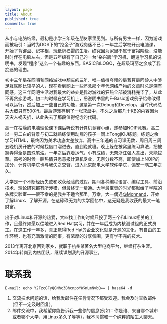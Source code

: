 ```yaml
---
layout: page
title: About
published: true
comments: true
---
```


从小与电脑结缘，最初是小学三年级在朋友家里见到。与所有男生一样，因为游戏而被吸引：当时为DOS下的“挖金子”游戏痴迷不已；一年之后学校开设电脑课，开始了背键盘、记字根、玩纸牌扫雷的生活。终究因为家里不属于富裕阶级，没能时时伴在电脑左右，但是五年级有了自己的一台“裕兴牌”学习机，翻遍学习机的说明书，发现“程序”这么一个有趣的东西。BASIC和LOGO，在超级玛丽之余成了我痴迷的理由。

初中三年是在网吧和网络游戏中颓废的三年，唯一值得夸耀的是我算是同龄人中涉足互联网比较早的人，现在看到网上一些怀念那个年代网络产物的文章时总是深有同感。这三年网吧生活对我最大的益处是我对游戏的狂热全部被消耗完毕了，从此不再贪恋游戏。初二的时候在学习机上，把说明书里的F-Basic游戏例子给修改得可以运行，然后加上一些自己的功能，这是第一次Debug和Develop。当时代码总共大概只有500行。最后游戏存到了一张软盘中，不久之后那几十KB的内容因为天灾人祸夭折，从此失去了那段值得纪念的代码。

高一在枯燥的电脑理论课下课后听说有计算机竞赛小组，遂参加NOIP竞赛。高二以一穷二白的背景与初二就熟练使用动规的孩子一同上TongjiOJ练题。练题之余学习HTML，最终因为美术功底太差放弃。高中三年逃的自习课无数，周日周三周五晚机房开放的时候找借口溜进去，直到晚就寝。晚上躲在被窝里练习算法，把被窝弄得全是圆珠笔油。一年之后靠着运气，小有成绩，无奈浙江强人辈出，未能拔萃。高考的时候一腔热情只愿意报计算机专业，无奈分数不高，即使加上NOIP的加分，计算机学院也与我失之交臂，进入北京邮电大学软件学院，偏安一隅三年之久。

大学是一个不断经历失败和收获经验的过程。期间各种编程语言、编程工具、前沿技术、理论研究都有所涉猎，但最终无一精通。大学最宝贵的时光都献给了学院的头牌实验室——很不幸的是我并不适合那里。万幸，大一偶遇[@Monnand](https://twitter.com/monnand)，开始了解Linux、了解开源。在这碌碌无为的大学回忆中，这无疑是我收获的最大一笔财富。

出于对Linux和开源的热爱，大四找工作的时候只投了两三个和Linux相关的工作，且最终如愿以偿地进入Red Hat实习，并在一年后成为内核测试组的正式员工。在这工作一年多，真正觉得Red Hat的企业文化就是开源的文化，有自由的工作环境，也有充满激情的同事，有浓厚的分享氛围，更有学不完的技术。

2013年离开北京回到家乡，就职于杭州某著名大型电商平台，继续打杂生涯。2014年转岗到内核团队，继续谋划我的开源事业。

联系我
=====

```
E-mail: echo Y2FzcGFyQGNhc3BhcnpoYW5nLmNvbQ== | base64 -d
```

1. 交流技术问题的话，给我发邮件在任何情况下都受欢迎。我会及时查收邮件(但不一定及时回复)。
2. 邮件交流中，我希望你能告诉我一些你的信息(例如：你是谁、来自哪个城市或者哪个大学、用Linux多久了等等），我不习惯和一个纯粹的陌生人聊天。
